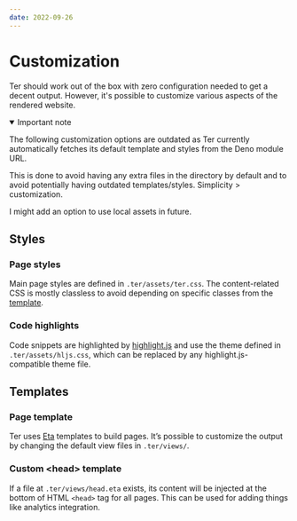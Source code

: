 ```yaml
---
date: 2022-09-26
---
```


# Customization

Ter should work out of the box with zero configuration needed to get a decent
output. However, it's possible to customize various aspects of the rendered
website.

<details open>
<summary>Important note</summary>

The following customization options are outdated as Ter currently automatically
fetches its default template and styles from the Deno module URL.

This is done to avoid having any extra files in the directory by default and to
avoid potentially having outdated templates/styles. Simplicity > customization.

I might add an option to use local assets in future.

</details>

## Styles

### Page styles

Main page styles are defined in `.ter/assets/ter.css`. The content-related CSS
is mostly classless to avoid depending on specific classes from the
[template](#templates).

### Code highlights

Code snippets are highlighted by [highlight.js](https://highlightjs.org) and use
the theme defined in `.ter/assets/hljs.css`, which can be replaced by any
highlight.js-compatible theme file.

## Templates

### Page template

Ter uses [Eta](https://eta.js.org/) templates to build pages. It’s possible to
customize the output by changing the default view files in `.ter/views/`.

### Custom \<head\> template

If a file at `.ter/views/head.eta` exists, its content will be injected at the
bottom of HTML `<head>` tag for all pages. This can be used for adding things
like analytics integration.

